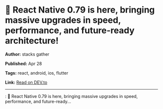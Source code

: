 # 🚀 React Native 0.79 is here, bringing massive upgrades in speed, performance, and future-ready architecture!

**Author:** stacks gather

**Published:** Apr 28

**Tags:** react, android, ios, flutter

**Link:** [Read on DEV.to](https://dev.to/stacks_gather_f66c31eb9d6/react-native-079-is-here-bringing-massive-upgrades-in-speed-performance-and-future-ready-59k8)

---

: 🚀 React Native 0.79 is here, bringing massive upgrades in speed, performance, and future-ready...